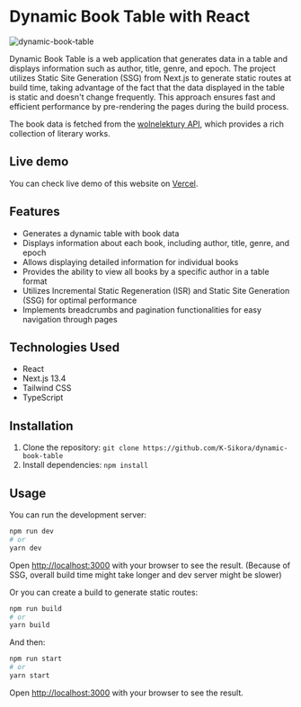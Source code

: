# Dynamic Book Table with React

![dynamic-book-table](https://github.com/K-Sikora/dynamic-book-table/assets/105585380/7ae7424a-5e71-4d3c-be31-e413acf314c4)


Dynamic Book Table is a web application that generates data in a table and displays information such as author, title, genre, and epoch. The project utilizes Static Site Generation (SSG) from Next.js to generate static routes at build time, taking advantage of the fact that the data displayed in the table is static and doesn't change frequently. This approach ensures fast and efficient performance by pre-rendering the pages during the build process.

The book data is fetched from the [wolnelektury API](https://wolnelektury.pl/api/), which provides a rich collection of literary works.

## Live demo

You can check live demo of this website on [Vercel](https://dynamic-book-table.vercel.app/).

## Features

- Generates a dynamic table with book data
- Displays information about each book, including author, title, genre, and epoch
- Allows displaying detailed information for individual books
- Provides the ability to view all books by a specific author in a table format
- Utilizes Incremental Static Regeneration (ISR) and Static Site Generation (SSG) for optimal performance
- Implements breadcrumbs and pagination functionalities for easy navigation through pages

## Technologies Used

- React
- Next.js 13.4
- Tailwind CSS
- TypeScript

## Installation

1. Clone the repository: `git clone https://github.com/K-Sikora/dynamic-book-table`
2. Install dependencies: `npm install`

## Usage

You can run the development server:

```bash
npm run dev
# or
yarn dev
```

Open [http://localhost:3000](http://localhost:3000) with your browser to see the result. (Because of SSG, overall build time might take longer and dev server might be slower)

Or you can create a build to generate static routes:

```bash
npm run build
# or
yarn build
```

And then:

```bash
npm run start
# or
yarn start
```

Open [http://localhost:3000](http://localhost:3000) with your browser to see the result.
